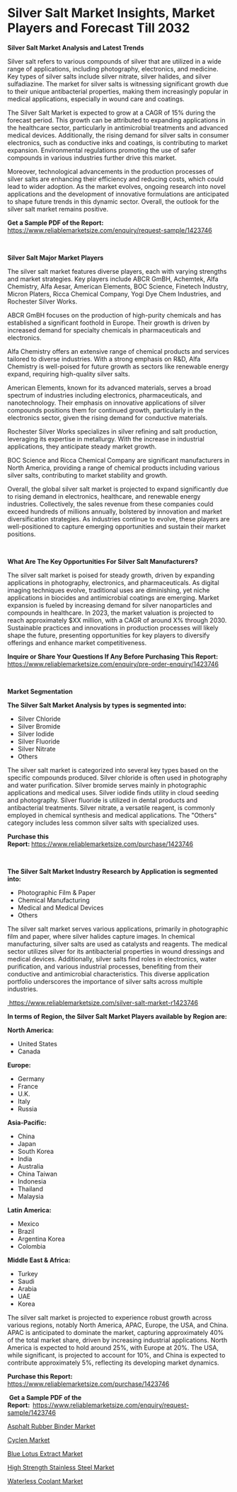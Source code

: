 <p><h1>Silver Salt Market Insights, Market Players and Forecast Till 2032</h1></p><p><strong>Silver Salt Market Analysis and Latest Trends</strong></p>
<p><p>Silver salt refers to various compounds of silver that are utilized in a wide range of applications, including photography, electronics, and medicine. Key types of silver salts include silver nitrate, silver halides, and silver sulfadiazine. The market for silver salts is witnessing significant growth due to their unique antibacterial properties, making them increasingly popular in medical applications, especially in wound care and coatings.</p><p>The Silver Salt Market is expected to grow at a CAGR of 15% during the forecast period. This growth can be attributed to expanding applications in the healthcare sector, particularly in antimicrobial treatments and advanced medical devices. Additionally, the rising demand for silver salts in consumer electronics, such as conductive inks and coatings, is contributing to market expansion. Environmental regulations promoting the use of safer compounds in various industries further drive this market.</p><p>Moreover, technological advancements in the production processes of silver salts are enhancing their efficiency and reducing costs, which could lead to wider adoption. As the market evolves, ongoing research into novel applications and the development of innovative formulations are anticipated to shape future trends in this dynamic sector. Overall, the outlook for the silver salt market remains positive.</p></p>
<p><strong>Get a Sample PDF of the Report:&nbsp;</strong> <a href="https://www.reliablemarketsize.com/enquiry/request-sample/1423746?utm_campaign=1884&utm_medium=2&utm_source=Github&utm_content=ia&utm_term=30012025&utm_id=silver-salt">https://www.reliablemarketsize.com/enquiry/request-sample/1423746</a></p>
<p>&nbsp;</p>
<p><strong>Silver Salt Major Market Players</strong></p>
<p><p>The silver salt market features diverse players, each with varying strengths and market strategies. Key players include ABCR GmBH, Achemtek, Alfa Chemistry, Alfa Aesar, American Elements, BOC Science, Finetech Industry, Micron Platers, Ricca Chemical Company, Yogi Dye Chem Industries, and Rochester Silver Works.</p><p>ABCR GmBH focuses on the production of high-purity chemicals and has established a significant foothold in Europe. Their growth is driven by increased demand for specialty chemicals in pharmaceuticals and electronics.</p><p>Alfa Chemistry offers an extensive range of chemical products and services tailored to diverse industries. With a strong emphasis on R&D, Alfa Chemistry is well-poised for future growth as sectors like renewable energy expand, requiring high-quality silver salts.</p><p>American Elements, known for its advanced materials, serves a broad spectrum of industries including electronics, pharmaceuticals, and nanotechnology. Their emphasis on innovative applications of silver compounds positions them for continued growth, particularly in the electronics sector, given the rising demand for conductive materials.</p><p>Rochester Silver Works specializes in silver refining and salt production, leveraging its expertise in metallurgy. With the increase in industrial applications, they anticipate steady market growth.</p><p>BOC Science and Ricca Chemical Company are significant manufacturers in North America, providing a range of chemical products including various silver salts, contributing to market stability and growth.</p><p>Overall, the global silver salt market is projected to expand significantly due to rising demand in electronics, healthcare, and renewable energy industries. Collectively, the sales revenue from these companies could exceed hundreds of millions annually, bolstered by innovation and market diversification strategies. As industries continue to evolve, these players are well-positioned to capture emerging opportunities and sustain their market positions.</p></p>
<p>&nbsp;</p>
<p><strong>What Are The Key Opportunities For Silver Salt Manufacturers?</strong></p>
<p><p>The silver salt market is poised for steady growth, driven by expanding applications in photography, electronics, and pharmaceuticals. As digital imaging techniques evolve, traditional uses are diminishing, yet niche applications in biocides and antimicrobial coatings are emerging. Market expansion is fueled by increasing demand for silver nanoparticles and compounds in healthcare. In 2023, the market valuation is projected to reach approximately $XX million, with a CAGR of around X% through 2030. Sustainable practices and innovations in production processes will likely shape the future, presenting opportunities for key players to diversify offerings and enhance market competitiveness.</p></p>
<p><strong>Inquire or Share Your Questions If Any Before Purchasing This Report:</strong> <a href="https://www.reliablemarketsize.com/enquiry/pre-order-enquiry/1423746?utm_campaign=1884&utm_medium=2&utm_source=Github&utm_content=ia&utm_term=30012025&utm_id=silver-salt">https://www.reliablemarketsize.com/enquiry/pre-order-enquiry/1423746</a></p>
<p>&nbsp;</p>
<p><strong>Market Segmentation</strong></p>
<p><strong>The Silver Salt Market Analysis by types is segmented into:</strong></p>
<p><ul><li>Silver Chloride</li><li>Silver Bromide</li><li>Silver Iodide</li><li>Silver Fluoride</li><li>Silver Nitrate</li><li>Others</li></ul></p>
<p><p>The silver salt market is categorized into several key types based on the specific compounds produced. Silver chloride is often used in photography and water purification. Silver bromide serves mainly in photographic applications and medical uses. Silver iodide finds utility in cloud seeding and photography. Silver fluoride is utilized in dental products and antibacterial treatments. Silver nitrate, a versatile reagent, is commonly employed in chemical synthesis and medical applications. The "Others" category includes less common silver salts with specialized uses.</p></p>
<p><strong>Purchase this Report:&nbsp;</strong><a href="https://www.reliablemarketsize.com/purchase/1423746?utm_campaign=1884&utm_medium=2&utm_source=Github&utm_content=ia&utm_term=30012025&utm_id=silver-salt">https://www.reliablemarketsize.com/purchase/1423746</a></p>
<p>&nbsp;</p>
<p><strong>The Silver Salt Market Industry Research by Application is segmented into:</strong></p>
<p><ul><li>Photographic Film & Paper</li><li>Chemical Manufacturing</li><li>Medical and Medical Devices</li><li>Others</li></ul></p>
<p><p>The silver salt market serves various applications, primarily in photographic film and paper, where silver halides capture images. In chemical manufacturing, silver salts are used as catalysts and reagents. The medical sector utilizes silver for its antibacterial properties in wound dressings and medical devices. Additionally, silver salts find roles in electronics, water purification, and various industrial processes, benefiting from their conductive and antimicrobial characteristics. This diverse application portfolio underscores the importance of silver salts across multiple industries.</p></p>
<p><a href="https://www.reliablemarketsize.com/silver-salt-market-r1423746?utm_campaign=1884&utm_medium=2&utm_source=Github&utm_content=ia&utm_term=30012025&utm_id=silver-salt">&nbsp;https://www.reliablemarketsize.com/silver-salt-market-r1423746</a></p>
<p><strong>In terms of Region, the Silver Salt Market Players available by Region are:</strong></p>
<p>
    <p> <strong> North America: </strong>
        <ul>
            <li>United States</li>
            <li>Canada</li>
        </ul>
        </p> 
    <p> <strong> Europe: </strong>
        <ul>
            <li>Germany</li>
            <li>France</li>
            <li>U.K.</li>
            <li>Italy</li>
            <li>Russia</li>
        </ul>
        </p> 
    <p> <strong> Asia-Pacific: </strong>
        <ul>
            <li>China</li>
            <li>Japan</li>
            <li>South Korea</li>
            <li>India</li>
            <li>Australia</li>
            <li>China Taiwan</li>
            <li>Indonesia</li>
            <li>Thailand</li>
            <li>Malaysia</li>
        </ul>
        </p> 
    <p> <strong> Latin America: </strong>
        <ul>
            <li>Mexico</li>
            <li>Brazil</li>
            <li>Argentina Korea</li>
            <li>Colombia</li>
        </ul>
        </p> 
    <p> <strong> Middle East & Africa: </strong>
        <ul>
            <li>Turkey</li>
            <li>Saudi</li>
            <li>Arabia</li>
            <li>UAE</li>
            <li>Korea</li>
        </ul>
    </p>
    </p>
<p><p>The silver salt market is projected to experience robust growth across various regions, notably North America, APAC, Europe, the USA, and China. APAC is anticipated to dominate the market, capturing approximately 40% of the total market share, driven by increasing industrial applications. North America is expected to hold around 25%, with Europe at 20%. The USA, while significant, is projected to account for 10%, and China is expected to contribute approximately 5%, reflecting its developing market dynamics.</p></p>
<p><strong>Purchase this Report: </strong><a href="https://www.reliablemarketsize.com/purchase/1423746?utm_campaign=1884&utm_medium=2&utm_source=Github&utm_content=ia&utm_term=30012025&utm_id=silver-salt">https://www.reliablemarketsize.com/purchase/1423746</a></p>
<p>&nbsp;<strong>Get a Sample PDF of the Report:&nbsp;&nbsp;</strong><a href="https://www.reliablemarketsize.com/enquiry/request-sample/1423746?utm_campaign=1884&utm_medium=2&utm_source=Github&utm_content=ia&utm_term=30012025&utm_id=silver-salt">https://www.reliablemarketsize.com/enquiry/request-sample/1423746</a></p>
<p><strong></strong></p>
<p><p><a href="https://github.com/alasmyayock/Market-Research-Report-List-1/blob/main/asphalt-rubber-binder-market.md?utm_campaign=1884&utm_medium=2&utm_source=Github&utm_content=ia&utm_term=30012025&utm_id=silver-salt">Asphalt Rubber Binder Market</a></p><p><a href="https://github.com/phumlaaijem/Market-Research-Report-List-1/blob/main/cyclen-market.md?utm_campaign=1884&utm_medium=2&utm_source=Github&utm_content=ia&utm_term=30012025&utm_id=silver-salt">Cyclen Market</a></p><p><a href="https://github.com/aksayvoogdt/Market-Research-Report-List-1/blob/main/blue-lotus-extract-market.md?utm_campaign=1884&utm_medium=2&utm_source=Github&utm_content=ia&utm_term=30012025&utm_id=silver-salt">Blue Lotus Extract Market</a></p><p><a href="https://github.com/memorirummy/Market-Research-Report-List-1/blob/main/high-strength-stainless-steel-market.md?utm_campaign=1884&utm_medium=2&utm_source=Github&utm_content=ia&utm_term=30012025&utm_id=silver-salt">High Strength Stainless Steel Market</a></p><p><a href="https://github.com/eusoffyhanty/Market-Research-Report-List-1/blob/main/waterless-coolant-market.md?utm_campaign=1884&utm_medium=2&utm_source=Github&utm_content=ia&utm_term=30012025&utm_id=silver-salt">Waterless Coolant Market</a></p></p>